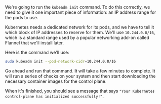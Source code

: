 We're going to run the `kubeadm init` command. To do this correctly, we need to give it one important piece of information: an IP address range for the pods to use.

Kubernetes needs a dedicated network for its pods, and we have to tell it which block of IP addresses to reserve for them. We'll use `10.244.0.0/16`, which is a standard range used by a popular networking add-on called Flannel that we'll install later.

Here is the command we'll use:
```bash
sudo kubeadm init --pod-network-cidr=10.244.0.0/16
```

Go ahead and run that command. It will take a few minutes to complete. It will run a series of checks on your system and then start downloading the necessary container images for the control plane.

When it's finished, you should see a message that says `"Your Kubernetes control-plane has initialized successfully!"`.